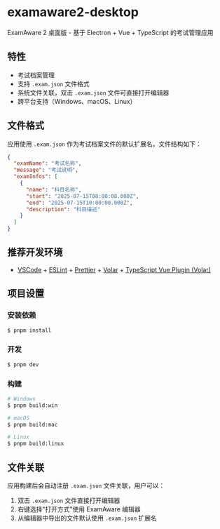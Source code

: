 # examaware2-desktop

ExamAware 2 桌面版 - 基于 Electron + Vue + TypeScript 的考试管理应用

## 特性

- 考试档案管理
- 支持 `.exam.json` 文件格式
- 系统文件关联，双击 `.exam.json` 文件可直接打开编辑器
- 跨平台支持（Windows、macOS、Linux）

## 文件格式

应用使用 `.exam.json` 作为考试档案文件的默认扩展名。文件结构如下：

```json
{
  "examName": "考试名称",
  "message": "考试说明",
  "examInfos": [
    {
      "name": "科目名称",
      "start": "2025-07-15T08:00:00.000Z",
      "end": "2025-07-15T10:00:00.000Z",
      "description": "科目描述"
    }
  ]
}
```

## 推荐开发环境

- [VSCode](https://code.visualstudio.com/) + [ESLint](https://marketplace.visualstudio.com/items?itemName=dbaeumer.vscode-eslint) + [Prettier](https://marketplace.visualstudio.com/items?itemName=esbenp.prettier-vscode) + [Volar](https://marketplace.visualstudio.com/items?itemName=Vue.volar) + [TypeScript Vue Plugin (Volar)](https://marketplace.visualstudio.com/items?itemName=Vue.vscode-typescript-vue-plugin)

## 项目设置

### 安装依赖

```bash
$ pnpm install
```

### 开发

```bash
$ pnpm dev
```

### 构建

```bash
# Windows
$ pnpm build:win

# macOS
$ pnpm build:mac

# Linux
$ pnpm build:linux
```

## 文件关联

应用构建后会自动注册 `.exam.json` 文件关联，用户可以：

1. 双击 `.exam.json` 文件直接打开编辑器
2. 右键选择"打开方式"使用 ExamAware 编辑器
3. 从编辑器中导出的文件默认使用 `.exam.json` 扩展名
